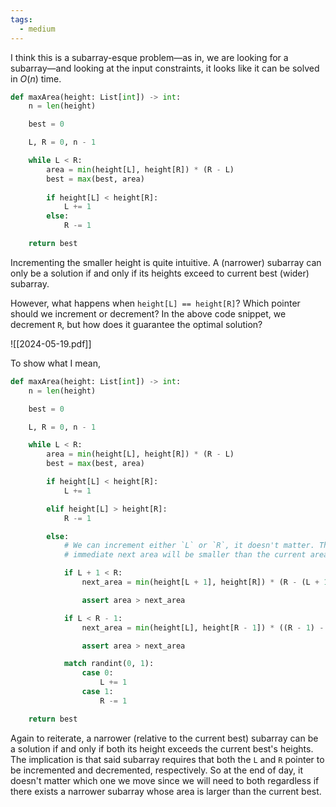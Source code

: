 ```yaml
---
tags:
  - medium
---
```


I think this is a subarray-esque problem—as in, we are looking for a subarray—and looking at the input constraints, it looks like it can be solved in $O(n)$ time.

```python
def maxArea(height: List[int]) -> int:
	n = len(height)

	best = 0

	L, R = 0, n - 1 

	while L < R:
		area = min(height[L], height[R]) * (R - L)
		best = max(best, area)
	
		if height[L] < height[R]:
			L += 1
		else:
			R -= 1

	return best
```

Incrementing the smaller height is quite intuitive. A (narrower) subarray can only be a solution if and only if its heights exceed to current best (wider) subarray.

However, what happens when `height[L] == height[R]`? Which pointer should we increment or decrement? In the above code snippet, we decrement `R`, but how does it guarantee the optimal solution?

![[2024-05-19.pdf]]

To show what I mean,

```python
def maxArea(height: List[int]) -> int:
	n = len(height)

	best = 0

	L, R = 0, n - 1 

	while L < R:
		area = min(height[L], height[R]) * (R - L)
		best = max(best, area)

		if height[L] < height[R]:
			L += 1

		elif height[L] > height[R]:
			R -= 1

		else:
			# We can increment either `L` or `R`, it doesn't matter. The
			# immediate next area will be smaller than the current area.

			if L + 1 < R:
				next_area = min(height[L + 1], height[R]) * (R - (L + 1))

				assert area > next_area

			if L < R - 1:
				next_area = min(height[L], height[R - 1]) * ((R - 1) - L)

				assert area > next_area

			match randint(0, 1):
				case 0:
					L += 1
				case 1:
					R -= 1

	return best
```

Again to reiterate, a narrower (relative to the current best) subarray can be a solution if and only if both its height exceeds the current best's heights. The implication is that said subarray requires that both the `L` and `R` pointer to be incremented and decremented, respectively. So at the end of day, it doesn't matter which one we move since we will need to both regardless if there exists a narrower subarray whose area is larger than the current best.
